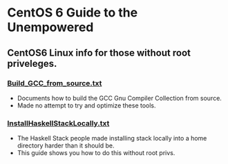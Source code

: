 # CentOS 6 Guide to the Unempowered

## CentOS6 Linux info for those without root priveleges.

### [Build_GCC_from_source.txt](Build_GCC_from_source.txt)
* Documents how to build the GCC Gnu Compiler
  Collection from source.
* Made no attempt to try and optimize these tools.

### [InstallHaskellStackLocally.txt](InstallHaskellStackLocally.txt)
* The Haskell Stack people made installing
  stack locally into a home directory harder
  than it should be.
* This guide shows you how to do this without root privs.

